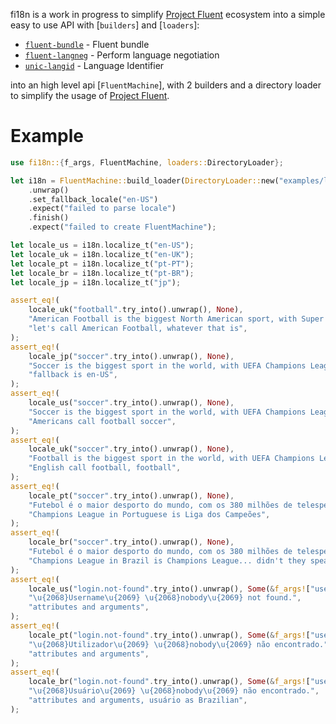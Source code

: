 fi18n is a work in progress to simplify [Project Fluent](https://projectfluent.org/) ecosystem into
a simple easy to use API with [`builders`] and [`loaders`]:

* [`fluent-bundle`](https://crates.io/crates/fluent-bundle) - Fluent bundle
* [`fluent-langneg`](https://crates.io/crates/fluent-langneg) - Perform language negotiation
* [`unic-langid`](https://crates.io/crates/unic-langid) - Language Identifier

into an high level api [`FluentMachine`], with 2 builders and a directory loader to simplify the usage of [Project Fluent](https://projectfluent.org/).

# Example
```rust
use fi18n::{f_args, FluentMachine, loaders::DirectoryLoader};

let i18n = FluentMachine::build_loader(DirectoryLoader::new("examples/locales/"))
    .unwrap()
    .set_fallback_locale("en-US")
    .expect("failed to parse locale")
    .finish()
    .expect("failed to create FluentMachine");

let locale_us = i18n.localize_t("en-US");
let locale_uk = i18n.localize_t("en-UK");
let locale_pt = i18n.localize_t("pt-PT");
let locale_br = i18n.localize_t("pt-BR");
let locale_jp = i18n.localize_t("jp");

assert_eq!(
    locale_uk("football".try_into().unwrap(), None),
    "American Football is the biggest North American sport, with Super Bowl 112.3 million viewers.",
    "let's call American Football, whatever that is",
);
assert_eq!(
    locale_jp("soccer".try_into().unwrap(), None),
    "Soccer is the biggest sport in the world, with UEFA Champions League final 380 million viewers.",
    "fallback is en-US",
);    
assert_eq!(
    locale_us("soccer".try_into().unwrap(), None),
    "Soccer is the biggest sport in the world, with UEFA Champions League final 380 million viewers.",
    "Americans call football soccer",
);
assert_eq!(
    locale_uk("soccer".try_into().unwrap(), None),
    "Football is the biggest sport in the world, with UEFA Champions League final 380 million viewers.",
    "English call football, football",
);
assert_eq!(
    locale_pt("soccer".try_into().unwrap(), None),
    "Futebol é o maior desporto do mundo, com os 380 milhões de telespectadores na final da Liga dos Campeões.",
    "Champions League in Portuguese is Liga dos Campeões",
);
assert_eq!(
    locale_br("soccer".try_into().unwrap(), None),
    "Futebol é o maior desporto do mundo, com os 380 milhões de telespectadores na final da Champions League.",
    "Champions League in Brazil is Champions League... didn't they speak Portuguese?",
);
assert_eq!(
    locale_us("login.not-found".try_into().unwrap(), Some(&f_args!["username" => "nobody"])),
    "\u{2068}Username\u{2069} \u{2068}nobody\u{2069} not found.",
    "attributes and arguments",
);
assert_eq!(
    locale_pt("login.not-found".try_into().unwrap(), Some(&f_args!["username" => "nobody"])),
    "\u{2068}Utilizador\u{2069} \u{2068}nobody\u{2069} não encontrado.",
    "attributes and arguments",
);
assert_eq!(
    locale_br("login.not-found".try_into().unwrap(), Some(&f_args!["username" => "nobody"])),
    "\u{2068}Usuário\u{2069} \u{2068}nobody\u{2069} não encontrado.",
    "attributes and arguments, usuário as Brazilian",
);
```
